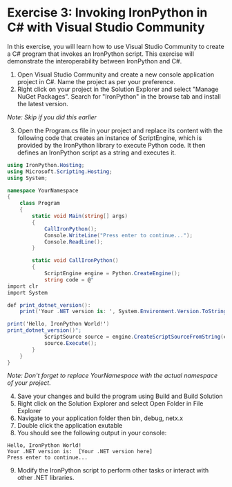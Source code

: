 # Exercise 3: Invoking IronPython in C# with Visual Studio Community
In this exercise, you will learn how to use Visual Studio Community to create a C# program that invokes an IronPython script. This exercise will demonstrate the interoperability between IronPython and C#.

1. Open Visual Studio Community and create a new console application project in C#. Name the project as per your preference.
2. Right click on your project in the Solution Explorer and select "Manage NuGet Packages". Search for "IronPython" in the browse tab and install the latest version.

*Note: Skip if you did this earlier*

3. Open the Program.cs file in your project and replace its content with the following code that creates an instance of ScriptEngine, which is provided by the IronPython library to execute Python code. It then defines an IronPython script as a string and executes it.


```csharp
using IronPython.Hosting;
using Microsoft.Scripting.Hosting;
using System;

namespace YourNamespace
{
    class Program
    {
        static void Main(string[] args)
        {
            CallIronPython();
            Console.WriteLine("Press enter to continue...");
            Console.ReadLine();
        }

        static void CallIronPython()
        {
            ScriptEngine engine = Python.CreateEngine();
            string code = @"
import clr
import System

def print_dotnet_version():
    print('Your .NET version is: ', System.Environment.Version.ToString())

print('Hello, IronPython World!')
print_dotnet_version()";
            ScriptSource source = engine.CreateScriptSourceFromString(code);
            source.Execute();
        }
    }
}
```
*Note: Don't forget to replace YourNamespace with the actual namespace of your project.*

4. Save your changes and build the program using Build and Build Solution
5. Right click on the Solution Explorer and select Open Folder in File Explorer
6. Navigate to your application folder then bin, debug, netx.x
7. Double click the application exutable
8. You should see the following output in your console:

```
Hello, IronPython World!
Your .NET version is:  [Your .NET version here]
Press enter to continue...
```

9. Modify the IronPython script to perform other tasks or interact with other .NET libraries.